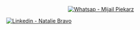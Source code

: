 <p align="center">
  <a href="whatsapp://send?phone=5491165879953" target="_blank">
    <img alt="Whatsap - Mijail Piekarz" src="https://img.shields.io/badge/WhatsApp-25D366?style=for-the-badge&logo=whatsapp&logoColor=white">
  </a>
<p/>
<a href="https://www.whatsapp://send?phone=5491165879953/" target="_blank" >
  <img alt="Linkedin - Natalie Bravo" src="https://img.shields.io/badge/Linkedin--%23F8952D?style=social&logo=linkedin">
</a>
